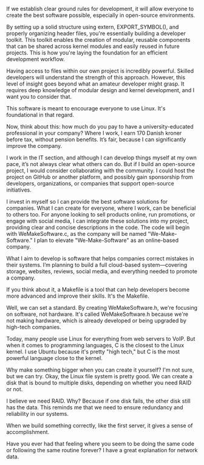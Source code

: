 If we establish clear ground rules for development, it will allow everyone to create the best software possible, especially in open-source environments.

By setting up a solid structure using extern, EXPORT_SYMBOL(), and properly organizing header files, you're essentially building a developer toolkit. This toolkit enables the creation of modular, reusable components that can be shared across kernel modules and easily reused in future projects. This is how you're laying the foundation for an efficient development workflow.

Having access to files within our own project is incredibly powerful. Skilled developers will understand the strength of this approach. However, this level of insight goes beyond what an amateur developer might grasp. It requires deep knowledge of modular design and kernel development, and I want you to consider that.

This software is meant to encourage everyone to use Linux. It's foundational in that regard.

Now, think about this: how much do you pay to have a university-educated professional in your company? Where I work, I earn 170 Danish kroner before tax, without pension benefits. It’s fair, because I can significantly improve the company.

I work in the IT section, and although I can develop things myself at my own pace, it’s not always clear what others can do. But if I build an open-source project, I would consider collaborating with the community. I could host the project on GitHub or another platform, and possibly gain sponsorship from developers, organizations, or companies that support open-source initiatives.

I invest in myself so I can provide the best software solutions for companies. What I can create for everyone, where I work, can be beneficial to others too. For anyone looking to sell products online, run promotions, or engage with social media, I can integrate these solutions into my project, providing clear and concise descriptions in the code. The code will begin with WeMakeSoftware.c, as the company will be named "We-Make-Software." I plan to elevate "We-Make-Software" as an online-based company.

What I aim to develop is software that helps companies correct mistakes in their systems. I’m planning to build a full cloud-based system—covering storage, websites, reviews, social media, and everything needed to promote a company.


If you think about it, a Makefile is a tool that can help developers become more advanced and improve their skills. It's the Makefile.

Well, we can set a standard. By creating WeMakeSoftware.h, we're focusing on software, not hardware. It's called WeMakeSoftware.h because we're not making hardware, which is already developed or being upgraded by high-tech companies.

Today, many people use Linux for everything from web servers to VoIP. But when it comes to programming languages, C is the closest to the Linux kernel. I use Ubuntu because it's pretty "high tech," but C is the most powerful language close to the kernel.

Why make something bigger when you can create it yourself? I'm not sure, but we can try. Okay, the Linux file system is pretty good. We can create a disk that is bound to multiple disks, depending on whether you need RAID or not. 

I believe we need RAID. Why? Because if one disk fails, the other disk still has the data. This reminds me that we need to ensure redundancy and reliability in our systems.

When we build something correctly, like the first server, it gives a sense of accomplishment.

Have you ever had that feeling where you seem to be doing the same code or following the same routine forever? I have a great explanation for network data.


